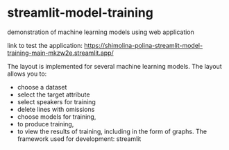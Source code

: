 # streamlit-model-training
demonstration of machine learning models using web application

link to test the application: https://shimolina-polina-streamlit-model-training-main-mkzw2e.streamlit.app/

The layout is implemented for several machine learning models. The layout allows you to:

- choose a dataset
- select the target attribute
- select speakers for training
- delete lines with omissions
- choose models for training,
- to produce training,
- to view the results of training, including in the form of graphs.
The framework used for development: streamlit

